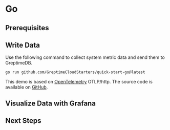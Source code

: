 # Go

<!--@include: ./introduction.md-->

## Prerequisites

<!--@include: ./prerequisites.md-->

## Write Data

Use the following command to collect system metric data and send them to GreptimeDB.

```shell
go run github.com/GreptimeCloudStarters/quick-start-go@latest
```

This demo is based on [OpenTelemetry](https://opentelemetry.io/) OTLP/http. The source code is available on [GitHub](https://github.com/GreptimeCloudStarters/quick-start-go).

## Visualize Data with Grafana

<!--@include: ./visualize-data.md-->

## Next Steps

<!--@include: ./next-steps.md-->
